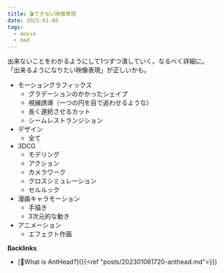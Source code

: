 ```yaml
---
title: 🎬できない映像表現
date: 2023-01-08
tags:
  - movie
  - mad
---
```


出来ないことをわかるようにして1つずつ潰していく。なるべく詳細に。  
「出来るようになりたい映像表現」が正しいかも。

- モーショングラフィックス
  - グラデーションのかかったシェイプ
  - 視線誘導（一つの円を目で追わせるような）
  - 長く連続させるカット
  - シームレストランジション
- デザイン
  - 全て
- 3DCG
  - モデリング
  - アクション
  - カメラワーク
  - クロスシミュレーション
  - セルルック
- 漫画キャラモーション
  - 手描き
  - 3次元的な動き
- アニメーション
  - エフェクト作画


**Backlinks**
- [🐜What is AntHead?]({{<ref "posts/202301061720-anthead.md">}})